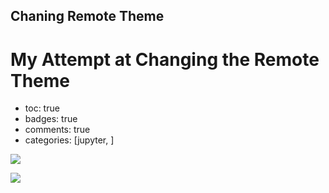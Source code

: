## Chaning Remote Theme 
# My Attempt at Changing the Remote Theme

- toc: true 
- badges: true
- comments: true
- categories: [jupyter, ]

![](https://lh3.googleusercontent.com/0mOfPDuxts-BM5EgqmaJB8tkmZDiVGrCmrtIqC1POq332eSfRlGESLl0WZrgwjxW8XBLGISeUIrW72SDGa-3e8dcPRPIavYSurtQCPFJacpHashJ5q6cL8guCwReVtY0fOOWeJY_qJM38z4VB20NTf82CzRq9QcyJABzd7HF2cNopFUvjBDa50nxabNiVbL_hf95mtMPUSbYI-PE3WAMYcc2MyrVr5A1qaymaf7577o26BV9eAvjAkCCRw76gv3rImOeLRGWJEDHCJCQOYLRGULNUQQwdTXVOQ0QdtMzuCNegxC00qAgwosLtFDEPz1lVaEiRS-hZB5w8NAEI8LwwFNK1DeO7pEz8Tf-WEZW2qggMKjJpMvbZjQc9e65tsdV-yKmHO3vIUKTMgDjNqdJsyCE1W9eQaBTuk7SAdlTzKnPdB3VAFUBwP07bIAbzxhu4qWrVo_5FndQ2y61XBL-ArioA3Vu_yCnXvrsJsqM7AfqF94fECrW6rHEF8rsKp5C_oYGJR1HJ4TnEZSfiiVWxk1FJxG7UNjbNhhjwtqfIcsLILhKajhV1Wu7eRmegl5lKokH6DiGzaxzsw37M8mybEwtIIVYPigtaPAok0BqYb8KG-C2QDSoT37TpGgOx53gAEiE3veG_VPJQ8S_KGG7ExdoCo4AtWVbeZNNjHePhNqGk1ykAlLNFyXFcTzCKXyDVKL3VnG1CjoeVH8OkJ063gwEpg3osI-_q8ygPiaILirHamA6KlkZfOZZ8hA=w878-h146-no?authuser=0)

![](https://lh3.googleusercontent.com/qAPXEL_0qVvFZBKXgsuEHDAgLV7a6uiloIo6qYVAoWPOP7hnvXkQFMfOEeDWHsztIlzqNOinaBb_hRPtraxT0GpMe7hch4hm-L8tKuBVlHbBrwjhojzkToabmAKYu-hVJOVIznnyxwZUsIblbzSVTPeHrZOtyy7_B3skXUtShMAFGplOla_of04M8wIQfmvogw6rBvE4FaV4wPW5hbEZG_2jqqXoJnqKqtXA2_CYl7LiHODSfQqEY_5pW8AARY5aX3n0zpLWND31LJbb09mYMMdk-T_X81-Q18BKuO8PLrK-AtJUWH4b97nHxkPiAsMnJ0HNc7yohe98lNSstWT8QJ2hvkseuRo7nl3sbcQu10L9fVdceplUEtN2EbZyDxRODxgL8yuBklFkM4y1OHE1S9SfwE9AWMlEMe5LbX1RRckb9Me5H4iBzBbs6KcTpkDSz6UYDTRo--YZCJDBHksngN5duJzFxvcQpeNdoq1B742QOAThWz2b8gabbmRuUFZkCPrIW_HHx7TUf0R79_A76VxkVxE5Qgw4dXRFChphTFo19mYQvqnlUVOwEB8IfdQ_EfL4nrbTO0HaZNFujfSgGvV4_pKM0beJt-48_LC6UsU0duYxJOqUC04X0IFL3P1cFqc4V4TSnruaAWYrH_WjtUzzbPNT4odaYr1yveKsYcO7gZVqxuxImOB3QaIJQxWr3XfnHOx6N10rkVcsNVMQLyQO6h9z7iDR_SM8f9ujxbQ4KdP-FiKJAaJJ9nI=w2880-h1642-no?authuser=0)